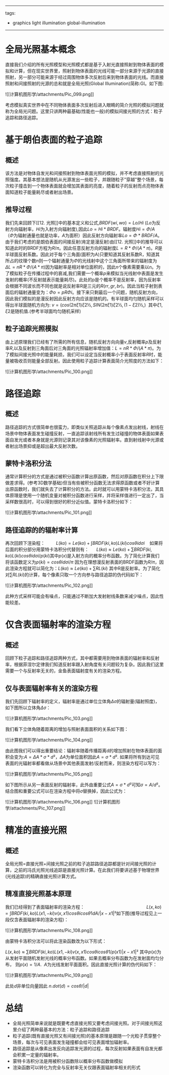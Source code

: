 
---
tags:
  - graphics light illumination global-illumination
---

# 全局光照基本概念

直接我们介绍的所有光照模型和光照模式都是基于入射光直接照射到物体表面的模拟和计算，但在现实世界里，照射到物体表面的光线可能一部分来源于光源的直接照射，另一部分可能来源于经过周围物体多次反射后来到物体表面的光线。而直接照射和间接照射的光源的总和就是全局光照(Global Illumination)简称:GI。如下图:

![[计算机图形学/attachments/Pic_099.png]]

考虑模拟真实世界中在不同物体表面多次反射后进入眼睛的简介光照的模拟问题就称为全局光问题。这里只讲两种最基础(性能也一般)的模拟间接光照的方式：粒子追踪和路径追踪。

# 基于朗伯表面的粒子追踪

## 概述

该方法是对物体自发光和间接照射到物体表面光照的模拟，并不考虑直接照射的光照强度。其基本想法是随机从光源发出一些粒子，并跟随粒子"穿越"整个场景，每次粒子撞击到一个物体表面就会增加其表面的亮度，随着粒子的反射而点亮物体表面知道粒子能量耗尽或者射出场景。

## 推导过程

我们先来回顾下[[12. 光照]]中的基本定义和公式,$BRDF(wi,wo)=Lo/Hi$ ($Lo$为反射方向辐射率，$Hi$为入射方向辐射度),因此$Lo=Hi*BRDF$。辐射度$Hi = Φ/A$ （$Φ$为辐射通量也就是功率，$A$为面积）因此反射方向辐射率$Lo= Φ*BRDF/A$。由于我们考虑的是朗伯表面的间接反射(肯定是漫反射)由[[12. 光照]]中的推导可以知道此时的BRDF方程为$R/π$。因此任意反射方向的辐射度$L=R*Φ/(A*π)$。$R$是半球面反射系数。因此对于每个三角面(面积为A)只要知道其反射系数R，知道其所占的纹理个数$n$则一个辐射通量为$Φ$的光线射中这个三角面所带来的辐射度为$ΔL=nR*Φ/(A*π)$因为辐射率是相对单位面积的，因此$n$个像素需要乘以$n$。为了模拟粒子在传播过程中的衰减,我们需要一个概率$p$来模拟当光线射中表面是发生发射的概率(不反射就表示能量耗尽)。此处的p是个概率不是反射率，因为反射率会根据不同波长而不同也就是说反射率R是三元的$R(rr,gr,br)$。因此当粒子射到表面后的辐射通量变为：$Φo = pRΦi$。接下来只剩最后一个问题，随机反射方向，因此我们模拟的是漫反射因此反射方向应该是随机的。有半球面均匀随机采样可以得出半球面随机方向为: $v = (cos(2πξ1)ξ2½,SIN(2πξ1)ξ2½, (1-ξ2)½,)$  其中$ξ1,ξ2$是随机值.(参考半球面均匀随机采样)

## 粒子追踪光照模拟

由上述原理我们已经有了所需的所有信息，随机反射方向向量$v$,反射概率$p$及反射率$R$,以及反射到三角面后对三角面的光照辐射率增加值：$L = nR*Φ/(A*π)$。为了模拟间接光照中的能量耗损，我们可以设定当反射概率小于表面反射率$R$时，能量被吸收否则能量全部反射。因此使用粒子追踪计算表面简介光照度的方法如下：

![[计算机图形学/attachments/Pic_100.png]]

# 路径追踪

## 概述

路径追踪的方式很简单也很蛮力，即类似关照追踪从每个像素点发出射线，射线在场景中物体表面发生碰撞反射，一直追踪该射线所有发生过碰撞的物体表面如果表面自发光或者本身就是光源则记录其对该像素的光照辐射率。直到射线射中光源或者射出场景抑或是超出最大反射次数。

## 蒙特卡洛积分法

通常计算积分的方式是通过被积分函数计算出原函数，然后对原函数在积分上下限做差求得。(参考3D数学基础)但当有些被积分函数无法求得原函数或者不好计算出原函数时，我们就失去了计算积分的方法。此时就可以用蒙特卡洛积分法，其具体原理是使用一个随机变量对被积分函数进行采样，并将采样值进行一定出了，当采样数很高时，可以得到很好的积分近似值。蒙特卡洛积分如下：

![[计算机图形学/attachments/Pic_101.png]]

## 路径追踪的的辐射率计算

再次回顾下渲染程：         $L(ko) = Le(ko) + ∫BRDF(ki,ko)L(ki)cosθidσi$    如果将后面的积分部分用蒙特卡洛积分代替则有：      $L(ko) ≈ Le(ko) + ∑BRDF(ki,ko)L(ki)cosθidσi / p(ki)$其中$p(x)$是入射方向的概率分布函数。为了简化计算我们将该函数定义为$p(ki)=cosθidσi/π$ 因为在理想漫反射表面的BRDF函数为$R/π$，因此渲染方程就可以简化为：$L(ko) ≈ Le(ko) + ∑RL(ki$) 其中R是反射率。为了简化对$∑RL(ki)$的计算，每个像素只取一个方向参与路径追踪的伪代码如下：

![[计算机图形学/attachments/Pic_102.png]]

此种方式采样可能会有噪点，只能通过不断加大发射射线条数来减少噪点，因此性能较差。

# 仅含表面辐射率的渲染方程

## 概述

回顾下粒子追踪和路径追踪两种方式，其中都需要用到物体表面的辐射率和反射率，根据菲涅尔定律我们知道反射率跟入射角度有关问题较为复杂。因此我们这里需要一个与反射率无关的，金鱼表面辐射度有关的渲染方程。

## 仅与表面辐射率有关的渲染方程

我们先回顾下辐射率的定义，辐射率是通过单位立体角$Δσ$的辐射量(辐射照度)，如下图所以立体角$Δσ$：

![[计算机图形学/attachments/Pic_103.png]]

我们看下立体角随着距离的增加与照射表面面积的关系如下图：

![[计算机图形学/attachments/Pic_104.png]]

  

由此图我们可以得出重要结论：辐射率随着传播距离d的增加照射在物体表面的面积会变为:$A = ΔA*σ*d²$，$ΔA$为单位面积因此$A=σ*d².$
如果将所有到达可见表面的光辐射率都看做从场景中其他表面发射/反射而来，则渲染方程可以写为：

![[计算机图形学/attachments/Pic_105.png]]

如下图所示从另一表面反射的辐射率，此外由重要公式$A=σ*d²$可知$σ=A/d²$。结合图和重要公式可以在渲染方程中将$σ$替换掉，因此公式为：

![[计算机图形学/attachments/Pic_106.png]]
![[计算机图形学/attachments/Pic_107.png]]

# 精准的直接光照

## 概述

全局光照=直接光照+间接光照之前的粒子追踪路径追踪都是针对间接光照的计算，之前的冯氏光照光线追踪是直接光照计算。在此我们将要讲述基于物理世界(光线追踪)的精确直接光照计算方式。

## 精准直接光照基本原理

我们已经得到了表面辐射率的渲染方程：                                                  $L(x,ko)=∫BRDF(ki,ko)L(x1,-ki)v(x,x1)cosθicosθ1dA/|x-x1|²$如下图(推导过程见上一段仅含表面辐射率的渲染方程)：

![[计算机图形学/attachments/Pic_108.png]]

由蒙特卡洛积分法可以将此渲染函数改为以下形式：

$L(x,ko)≈∑BRDF(ki,ko)L(x1,-ki)v(x,x1)cosθicosθ1/p(x1)|x-x1|²$ 其中$p(x)$为从发射平面随机发射光线的概率分布函数。如果去概率分布函数为在发射面均匀分布，
则$p(x) = 1 / A$.  $A$为光线发射平面面积。因此直接光照计算的伪代码如下：

![[计算机图形学/attachments/Pic_109.png]]

此处$d$非单位向量因此 $n.dot(d)= cosθ / |d|$

# 总结

- 全局光照简单来说就是既要考虑直接光照又要考虑间接光照。对于间接光照这里介绍了两种最基本的方法：粒子追踪和路径追踪
- 粒子追踪(既有直接光照又有间接光照)的基本原理是跟随一个光粒子贯穿整个场景，每次与可见表面发生碰撞都会给可见表面增加辐射率。
- 路径追踪是从像素出发反向追踪发光源的过程，每次反射如果表面有自发光都会积累一定量的辐射率。
- 蒙特卡洛积分法是用被积分函数除以概率分布函数做模拟
- 渲染函数可以转化为完全与反射率无关仅跟表面辐射率相关的形式